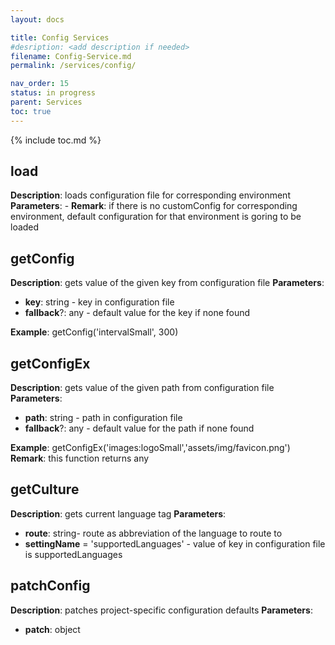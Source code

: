 ```yaml
---
layout: docs

title: Config Services
#desription: <add description if needed>
filename: Config-Service.md
permalink: /services/config/

nav_order: 15
status: in progress
parent: Services
toc: true
---
```


{% include toc.md %}


## **load**  

**Description**:  loads configuration file for corresponding environment
**Parameters**: -
**Remark**: if there is no customConfig for corresponding environment, default configuration for that environment is goring to be loaded

## **getConfig**

**Description**:  gets value of the given key from configuration file 
**Parameters**:
- **key**: string - key in configuration file
- **fallback**?: any - default value for the key if none found

**Example**: getConfig('intervalSmall', 300)

## **getConfigEx**

**Description**: gets value of the given path from configuration file
**Parameters**:
- **path**: string - path in configuration file 
- **fallback**?: any - default value for the path if none found

**Example**: getConfigEx('images:logoSmall','assets/img/favicon.png') 
**Remark**: this function returns any

## **getCulture**

**Description**: gets current language tag 
**Parameters**:
- **route**: string- route as abbreviation of the language to route to
- **settingName** = 'supportedLanguages' - value of key in configuration file is supportedLanguages

## **patchConfig**

**Description**: patches project-specific configuration defaults
**Parameters**:
- **patch**: object


